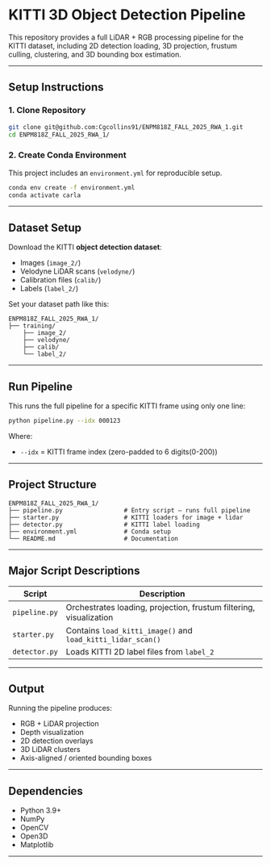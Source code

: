 # KITTI 3D Object Detection Pipeline

This repository provides a full LiDAR + RGB processing pipeline for the KITTI dataset, including 2D detection loading, 3D projection, frustum culling, clustering, and 3D bounding box estimation.

---

## Setup Instructions

### 1. Clone Repository

```bash
git clone git@github.com:Cgcollins91/ENPM818Z_FALL_2025_RWA_1.git
cd ENPM818Z_FALL_2025_RWA_1/
```

### 2. Create Conda Environment

This project includes an `environment.yml` for reproducible setup.

```bash
conda env create -f environment.yml
conda activate carla
```

---

## Dataset Setup

Download the KITTI **object detection dataset**:

* Images (`image_2/`)
* Velodyne LiDAR scans (`velodyne/`)
* Calibration files (`calib/`)
* Labels (`label_2/`)

Set your dataset path like this:

```
ENPM818Z_FALL_2025_RWA_1/
├── training/
    ├── image_2/
    ├── velodyne/
    ├── calib/
    └── label_2/
```
---

## Run Pipeline

This runs the full pipeline for a specific KITTI frame using only one line:

```bash
python pipeline.py --idx 000123
```

Where:

* `--idx` = KITTI frame index (zero-padded to 6 digits(0-200))
---

## Project Structure

```
ENPM818Z_FALL_2025_RWA_1/
├── pipeline.py                 # Entry script – runs full pipeline
├── starter.py                  # KITTI loaders for image + lidar
├── detector.py                 # KITTI label loading
├── environment.yml             # Conda setup
└── README.md                   # Documentation
```

---

## Major Script Descriptions

| Script        | Description                                                        |
| ------------- | ------------------------------------------------------------------ |
| `pipeline.py`     | Orchestrates loading, projection, frustum filtering, visualization |
| `starter.py`  | Contains `load_kitti_image()` and `load_kitti_lidar_scan()`        |
| `detector.py` | Loads KITTI 2D label files from `label_2`                         |
---

## Output

Running the pipeline produces:

* RGB + LiDAR projection
* Depth visualization
* 2D detection overlays
* 3D LiDAR clusters
* Axis-aligned / oriented bounding boxes

---

## Dependencies

* Python 3.9+
* NumPy
* OpenCV
* Open3D
* Matplotlib
---
